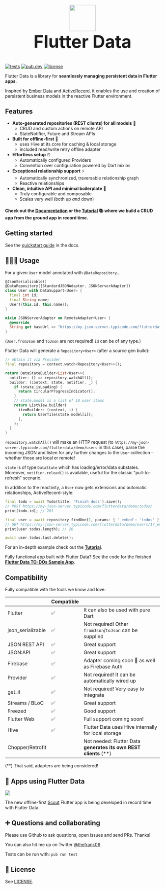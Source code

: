 <p align="center" style="margin-bottom: 0px;">
  <img src="https://avatars2.githubusercontent.com/u/61839689?s=200&v=4" width="85px">
</p>

<h1 align="center" style="margin-top: 0px; font-size: 4em;">Flutter Data</h1>

[![tests](https://img.shields.io/github/workflow/status/flutterdata/flutter_data/test/master?label=tests&labelColor=333940&logo=github)](https://github.com/flutterdata/flutter_data/actions) [![pub.dev](https://img.shields.io/pub/v/flutter_data?label=pub.dev&labelColor=333940&logo=dart)](https://pub.dev/packages/flutter_data) [![license](https://img.shields.io/github/license/flutterdata/flutter_data?color=%23007A88&labelColor=333940&logo=mit)](https://github.com/flutterdata/flutter_data/blob/master/LICENSE)

Flutter Data is a library for **seamlessly managing persistent data in Flutter apps**.

Inspired by [Ember Data](https://github.com/emberjs/data) and [ActiveRecord](https://guides.rubyonrails.org/active_record_basics.html), it enables the use and creation of persistent business models in the reactive Flutter environment.

## Features

 - **Auto-generated repositories (REST clients) for all models** 🚀
   - CRUD and custom actions on remote API
   - StateNotifier, Future and Stream APIs
 - **Built for offline-first** 🔌
   - uses Hive at its core for caching & local storage
   - included read/write retry offline adapter
 - **Effortless setup** ⏰
   - Automatically configured Providers
   - Convention over configuration powered by Dart mixins
 - **Exceptional relationship support** ⚡️
   - Automatically synchronized, traversable relationship graph
   - Reactive relationships
 - **Clean, intuitive API and minimal boilerplate** 💙
   - Truly configurable and composable
   - Scales very well (both up _and_ down)

#### Check out the [Documentation](https://flutterdata.dev) or the [Tutorial](https://flutterdata.dev/tutorial) 📚 where we build a CRUD app from the ground app in record time.

## Getting started

See the [quickstart guide](https://flutterdata.dev/quickstart) in the docs.

## 👩🏾‍💻 Usage

For a given `User` model annotated with `@DataRepository`...

```dart
@JsonSerializable()
@DataRepository([StandardJSONAdapter, JSONServerAdapter])
class User with DataSupport<User> {
  final int id;
  final String name;
  User({this.id, this.name});
}

mixin JSONServerAdapter on RemoteAdapter<User> {
  @override
  String get baseUrl => "https://my-json-server.typicode.com/flutterdata/demo/";
}
```

(`User.fromJson` and `toJson` are not required! `id` can be of any type.)

Flutter Data will generate a `Repository<User>` (after a source gen build):

```dart
// obtain it via Provider
final repository = context.watch<Repository<User>>();

return DataStateBuilder<List<User>>(
  notifier: () => repository.watchAll();
  builder: (context, state, notifier, _) {
    if (state.isLoading) {
      return CircularProgressIndicator();
    }
    // state.model is a list of 10 user items
    return ListView.builder(
      itemBuilder: (context, i) {
        return UserTile(state.model[i]);
      },
    );
  }
}
```

`repository.watchAll()` will make an HTTP request (to `https://my-json-server.typicode.com/flutterdata/demo/users` in this case), parse the incoming JSON and listen for any further changes to the `User` collection – whether those are local or remote!

`state` is of type `DataState` which has loading/error/data substates. Moreover, `notifier.reload()` is available, useful for the classic "pull-to-refresh" scenario.

In addition to the reactivity, a `User` now gets extensions and automatic relationships, ActiveRecord-style:

```dart
final todo = await Todo(title: 'Finish docs').save();
// POST https://my-json-server.typicode.com/flutterdata/demo/todos/
print(todo.id); // 201

final user = await repository.findOne(1, params: { '_embed': 'todos' });
// GET https://my-json-server.typicode.com/flutterdata/demo/users/1?_embed=todos
print(user.todos.length); // 20

await user.todos.last.delete();
```

For an in-depth example check out the **[Tutorial](https://flutterdata.dev/tutorial)**.

Fully functional app built with Flutter Data? See the code for the finished **[Flutter Data TO-DOs Sample App](https://github.com/flutterdata/flutter_data_todos)**.

## Compatibility

Fully compatible with the tools we know and love:

|                   | Compatible |                                                                  |
| ----------------- | ---------- | ---------------------------------------------------------------- |
| Flutter           | ✅          | It can also be used with pure Dart                               |
| json_serializable | ✅          | Not required! Other `fromJson`/`toJson` can be supplied          |
| JSON REST API     | ✅          | Great support                                                    |
| JSON:API          | ✅          | Great support                                                    |
| Firebase          | ✅          | Adapter coming soon 🎉 as well as Firebase Auth                   |
| Provider          | ✅          | Not required! It can be automatically wired up                   |
| get_it            | ✅          | Not required! Very easy to integrate                             |
| Streams / BLoC    | ✅          | Great support                                                    |
| Freezed           | ✅          | Good support                                                     |
| Flutter Web       | ✅          | Full support coming soon!                                        |
| Hive              | ✅          | Flutter Data uses Hive internally for local storage              |
| Chopper/Retrofit  |            | Not needed: Flutter Data **generates its own REST clients** (**) |

(**) That said, adapters are being considered!

## 📲 Apps using Flutter Data

![](https://mk0scoutforpetsedheb.kinstacdn.com/wp-content/uploads/scout.svg)

The new offline-first [Scout](https://scoutforpets.com) Flutter app is being developed in record time with Flutter Data.

## ➕ Questions and collaborating

Please use Github to ask questions, open issues and send PRs. Thanks!

You can also hit me up on Twitter [@thefrank06](https://twitter.com/thefrank06)

Tests can be run with: `pub run test`

## 📝 License

See [LICENSE](https://github.com/flutterdata/flutter_data/blob/master/LICENSE).